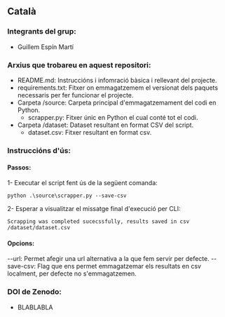 ## Català

### Integrants del grup:
- Guillem Espín Martí

### Arxius que trobareu en aquest repositori:
- README.md: Instruccións i infomració bàsica i rellevant del projecte.
- requirements.txt: Fitxer on emmagatzemem el versionat dels paquets necessaris per fer funcionar el projecte.
- Carpeta /source: Carpeta principal d'emmagatzemament del codi en Python.
  - scrapper.py: Fitxer únic en Python el cual conté tot el codi.
- Carpeta /dataset: Dataset resultant en format CSV del script.
  - dataset.csv: Fitxer resultant en format csv.


### Instruccións d'ús:
#### Passos:
1- Executar el script fent ús de la següent comanda:
```
python .\source\scrapper.py --save-csv
```
2- Esperar a visualitzar el missatge final d'execució per CLI:
```
Scrapping was completed sucecssfully, results saved in csv /dataset/dataset.csv
```
#### Opcions:
--url: Permet afegir una url alternativa a la que fem servir per defecte.
--save-csv: Flag que ens permet emmagatzemar els resultats en csv localment, per defecte no s'emmagatzemen.

### DOI de Zenodo:
- BLABLABLA
